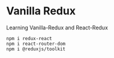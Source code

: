 # Vanilla Redux

Learning Vanilla-Redux and React-Redux

```
npm i redux-react
npm i react-router-dom
npm i @reduxjs/toolkit
```
